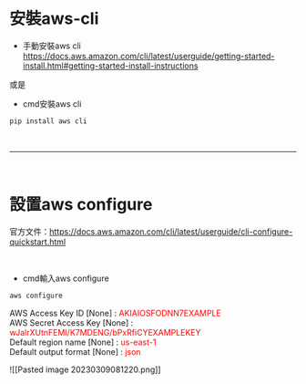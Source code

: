 # 安裝aws-cli

- 手動安裝aws cli
https://docs.aws.amazon.com/cli/latest/userguide/getting-started-install.html#getting-started-install-instructions

或是

- cmd安裝aws cli
```js 
pip install aws cli
```

<br>

---

<br>

# 設置aws configure

官方文件：https://docs.aws.amazon.com/cli/latest/userguide/cli-configure-quickstart.html

<br>

- cmd輸入aws configure
```js 
aws configure
```


AWS Access Key ID [None] : <font color="#f00">AKIAIOSFODNN7EXAMPLE</font>
<br>
AWS Secret Access Key [None] : <font color="#f00">wJalrXUtnFEMI/K7MDENG/bPxRfiCYEXAMPLEKEY</font>
<br>
Default region name [None] : <font color="#f00">us-east-1</font>
<br>
Default output format [None] : <font color="#f00"> json</font>

![[Pasted image 20230309081220.png]]


